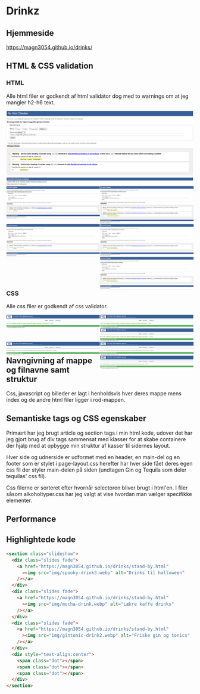 # Drinkz

## Hjemmeside

https://magn3054.github.io/drinks/

## HTML & CSS validation

### HTML

Alle html filer er godkendt af html validator dog med to warnings om at jeg mangler h2-h6 text.

<img src="img/readme/htmlcheck-index.png" style="float: left; margin-right: 10px;">

<img src="img/readme/htmlcheck-cocktails.png" style="float: left; width: 50%;">
<img src="img/readme/htmlcheck-longdrinks.png" style="float: left; width: 50%;">
<img src="img/readme/htmlcheck-alkoholtyper.png" style="float: left; width: 50%;">
<img src="img/readme/htmlcheck-tequila.png" style="float: left; width: 50%;">
<img src="img/readme/htmlcheck-gin.png" style="float: left; width: 50%;">

### CSS

Alle css filer er godkendt af css validator.

<img src="img/readme/csscheck-index.png" style="float: left; width: 50%;">
<img src="img/readme/csscheck-cocktails.png" style="float: right; width: 50%;">
<img src="img/readme/csscheck-longdrinks.png" style="float: left; width: 50%;">
<img src="img/readme/csscheck-alkoholtyper.png" style="float: right; width: 50%;">
<img src="img/readme/csscheck-tequila.png" style="float: left; width: 50%;">
<img src="img/readme/csscheck-gin.png" style="float: right; width: 50%;">

## Navngivning af mappe og filnavne samt struktur

Css, javascript og billeder er lagt i henholdsvis hver deres mappe mens index og de andre html filer ligger i rod-mappen.

## Semantiske tags og CSS egenskaber

Primært har jeg brugt article og section tags i min html kode, udover det har jeg gjort brug af div tags sammensat med klasser for at skabe containere der hjalp med at opbygge min struktur af kasser til sidernes layout.

Hver side og udnerside er udformet med en header, en main-del og en footer som er stylet i page-layout.css
herefter har hver side fået deres egen css fil der styler main-delen på siden (undtagen Gin og Tequila som deler tequilas' css fil).

Css filerne er sorteret efter hvornår selectoren bliver brugt i html'en. I filer såsom alkoholtyper.css har jeg valgt at vise hvordan man vælger specifikke elementer.

## Performance

## Highlightede kode

```html
<section class="slideshow">
  <div class="slides fade">
    <a href="https://magn3054.github.io/drinks/stand-by.html"
      ><img src="img/spooky-drink3.webp" alt="Drinks til halloween"
    /></a>
  </div>
  <div class="slides fade">
    <a href="https://magn3054.github.io/drinks/stand-by.html"
      ><img src="img/mocha-drink.webp" alt="Lækre kaffe drinks"
    /></a>
  </div>
  <div class="slides fade">
    <a href="https://magn3054.github.io/drinks/stand-by.html"
      ><img src="img/gintonic-drink2.webp" alt="Friske gin og tonics"
    /></a>
  </div>
  <div style="text-align:center">
    <span class="dot"></span>
    <span class="dot"></span>
    <span class="dot"></span>
  </div>
</section>
```
